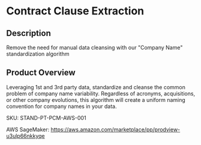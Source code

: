 # Contract Clause Extraction

## Description
Remove the need for manual data cleansing with our "Company Name" standardization algorithm

## Product Overview
Leveraging 1st and 3rd party data, standardize and cleanse the common problem of company name variability. Regardless of acronyms, acquisitions, or other company evolutions, this algorithm will create a uniform naming convention for company names in your data.

SKU: STAND-PT-PCM-AWS-001

AWS SageMaker:  https://aws.amazon.com/marketplace/pp/prodview-u3ulp66nkkyqe


